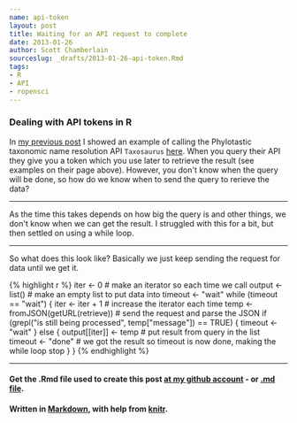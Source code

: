```yaml
---
name: api-token
layout: post
title: Waiting for an API request to complete
date: 2013-01-26
author: Scott Chamberlain
sourceslug: _drafts/2013-01-26-api-token.Rmd
tags: 
- R
- API
- ropensci
---
```


### Dealing with API tokens in R

In [my previous post](http://sckott.github.io/2013/01/tnrs-use-case/) I showed an example of calling the Phylotastic taxonomic name resolution API `Taxosaurus` [here](http://api.phylotastic.org/tnrs).  When you query their API they give you a token which you use later to retrieve the result (see examples on their page above). However, you don't know when the query will be done, so how do we know when to send the query to rerieve the data?

***************

As the time this takes depends on how big the query is and other things, we don't know when we can get the result. I struggled with this for a bit, but then settled on using a while loop. 

***************

So what does this look like?  Basically we just keep sending the request for data until we get it.


{% highlight r %}
iter <- 0  # make an iterator so each time we call
output <- list()  # make an empty list to put data into
timeout <- "wait"
while (timeout == "wait") {
    iter <- iter + 1  # increase the iterator each time
    temp <- fromJSON(getURL(retrieve))  # send the request and parse the JSON
    if (grepl("is still being processed", temp["message"]) == TRUE) {
        timeout <- "wait"
    } else {
        output[[iter]] <- temp  # put result from query in the list
        timeout <- "done"  # we got the result so timeout is now done, making the while loop stop
    }
}
{% endhighlight %}


***************

#### Get the .Rmd file used to create this post [at my github account](https://github.com/sckott/sckott.github.com/tree/master/_drafts/2013-01-26-api-token.Rmd) - or [.md file](https://github.com/sckott/sckott.github.com/tree/master/_posts/2013-01-26-api-token.md).

#### Written in [Markdown](http://daringfireball.net/projects/markdown/), with help from [knitr](http://yihui.name/knitr/).
